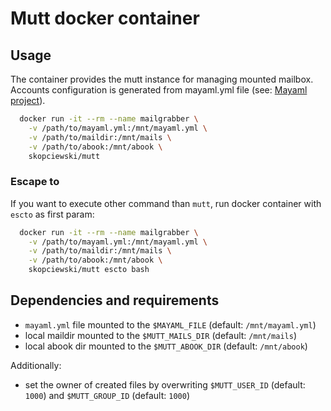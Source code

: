 # Mutt docker container

## Usage

The container provides the mutt instance for managing mounted mailbox. Accounts configuration is generated from mayaml.yml file (see: [Mayaml project][mayaml_url]).

```bash
  docker run -it --rm --name mailgrabber \
    -v /path/to/mayaml.yml:/mnt/mayaml.yml \
    -v /path/to/maildir:/mnt/mails \
    -v /path/to/abook:/mnt/abook \
    skopciewski/mutt
```

### Escape to

If you want to execute other command than `mutt`, run docker container with `escto` as first param:

```bash
  docker run -it --rm --name mailgrabber \
    -v /path/to/mayaml.yml:/mnt/mayaml.yml \
    -v /path/to/maildir:/mnt/mails \
    -v /path/to/abook:/mnt/abook \
    skopciewski/mutt escto bash
```

## Dependencies and requirements

* `mayaml.yml` file mounted to the `$MAYAML_FILE` (default: `/mnt/mayaml.yml`)
* local maildir mounted to the `$MUTT_MAILS_DIR` (default: `/mnt/mails`)
* local abook dir mounted to the `$MUTT_ABOOK_DIR` (default: `/mnt/abook`)

Additionally:

* set the owner of created files by overwriting `$MUTT_USER_ID` (default: `1000`) and `$MUTT_GROUP_ID` (default: `1000`)

[mayaml_url]: https://github.com/skopciewski/mayaml
